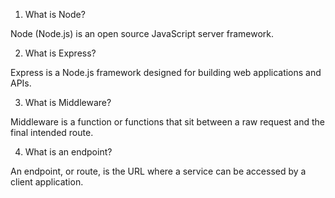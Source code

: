 1. What is Node?

Node (Node.js) is an open source JavaScript server framework.

2. What is Express?

Express is a Node.js framework designed for building web applications and APIs. 

3. What is Middleware?

Middleware is a function or functions that sit between a raw request and the final intended route. 

4. What is an endpoint?

An endpoint, or route, is the URL where a service can be accessed by a client application. 
